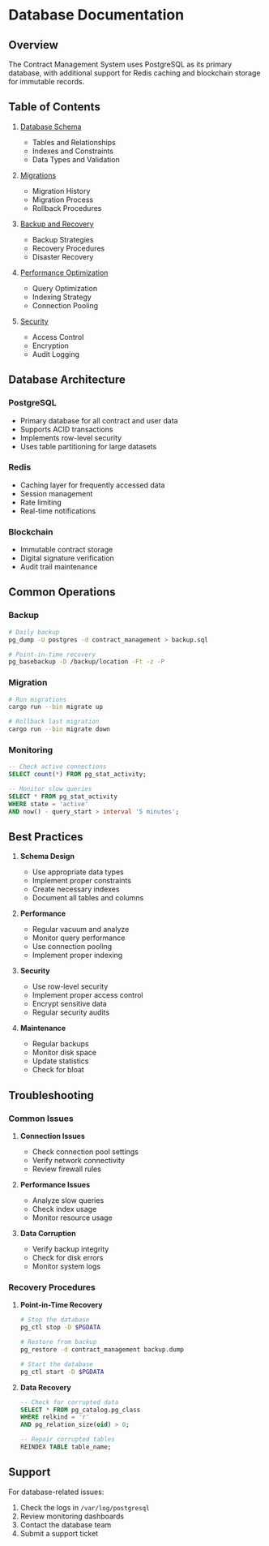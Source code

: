 # Database Documentation

## Overview

The Contract Management System uses PostgreSQL as its primary database, with additional support for Redis caching and blockchain storage for immutable records.

## Table of Contents

1. [Database Schema](schema.md)
   - Tables and Relationships
   - Indexes and Constraints
   - Data Types and Validation

2. [Migrations](migrations/README.md)
   - Migration History
   - Migration Process
   - Rollback Procedures

3. [Backup and Recovery](backup.md)
   - Backup Strategies
   - Recovery Procedures
   - Disaster Recovery

4. [Performance Optimization](performance.md)
   - Query Optimization
   - Indexing Strategy
   - Connection Pooling

5. [Security](security.md)
   - Access Control
   - Encryption
   - Audit Logging

## Database Architecture

### PostgreSQL
- Primary database for all contract and user data
- Supports ACID transactions
- Implements row-level security
- Uses table partitioning for large datasets

### Redis
- Caching layer for frequently accessed data
- Session management
- Rate limiting
- Real-time notifications

### Blockchain
- Immutable contract storage
- Digital signature verification
- Audit trail maintenance

## Common Operations

### Backup
```bash
# Daily backup
pg_dump -U postgres -d contract_management > backup.sql

# Point-in-time recovery
pg_basebackup -D /backup/location -Ft -z -P
```

### Migration
```bash
# Run migrations
cargo run --bin migrate up

# Rollback last migration
cargo run --bin migrate down
```

### Monitoring
```sql
-- Check active connections
SELECT count(*) FROM pg_stat_activity;

-- Monitor slow queries
SELECT * FROM pg_stat_activity 
WHERE state = 'active' 
AND now() - query_start > interval '5 minutes';
```

## Best Practices

1. **Schema Design**
   - Use appropriate data types
   - Implement proper constraints
   - Create necessary indexes
   - Document all tables and columns

2. **Performance**
   - Regular vacuum and analyze
   - Monitor query performance
   - Use connection pooling
   - Implement proper indexing

3. **Security**
   - Use row-level security
   - Implement proper access control
   - Encrypt sensitive data
   - Regular security audits

4. **Maintenance**
   - Regular backups
   - Monitor disk space
   - Update statistics
   - Check for bloat

## Troubleshooting

### Common Issues

1. **Connection Issues**
   - Check connection pool settings
   - Verify network connectivity
   - Review firewall rules

2. **Performance Issues**
   - Analyze slow queries
   - Check index usage
   - Monitor resource usage

3. **Data Corruption**
   - Verify backup integrity
   - Check for disk errors
   - Monitor system logs

### Recovery Procedures

1. **Point-in-Time Recovery**
   ```bash
   # Stop the database
   pg_ctl stop -D $PGDATA

   # Restore from backup
   pg_restore -d contract_management backup.dump

   # Start the database
   pg_ctl start -D $PGDATA
   ```

2. **Data Recovery**
   ```sql
   -- Check for corrupted data
   SELECT * FROM pg_catalog.pg_class 
   WHERE relkind = 'r' 
   AND pg_relation_size(oid) > 0;

   -- Repair corrupted tables
   REINDEX TABLE table_name;
   ```

## Support

For database-related issues:
1. Check the logs in `/var/log/postgresql`
2. Review monitoring dashboards
3. Contact the database team
4. Submit a support ticket 